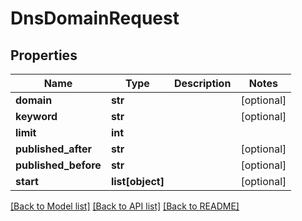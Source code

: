 # DnsDomainRequest

## Properties
Name | Type | Description | Notes
------------ | ------------- | ------------- | -------------
**domain** | **str** |  | [optional] 
**keyword** | **str** |  | [optional] 
**limit** | **int** |  | 
**published_after** | **str** |  | [optional] 
**published_before** | **str** |  | [optional] 
**start** | **list[object]** |  | [optional] 

[[Back to Model list]](../README.md#documentation-for-models) [[Back to API list]](../README.md#documentation-for-api-endpoints) [[Back to README]](../README.md)

